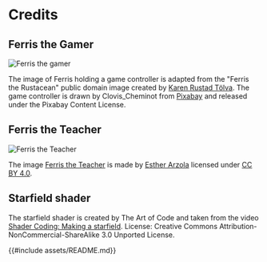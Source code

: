 # Credits

## Ferris the Gamer

![Ferris the gamer](images/ferris-gamer.png#small)

The image of Ferris holding a game controller is adapted from the "Ferris the
Rustacean" public domain image created by [Karen Rustad
Tölva](https://www.rustacean.net/). The game controller is drawn by
Clovis_Cheminot from
[Pixabay](https://pixabay.com/vectors/controller-video-game-flat-x-box-1486898/)
and released under the Pixabay Content License.

## Ferris the Teacher

![Ferris the Teacher](images/ferris-teacher-small.png#small)

The image [Ferris the
Teacher](https://www.behance.net/gallery/89117181/Ferris-the-professional) is made by [Esther Arzola](https://www.behance.net/estherarzola) licensed under [CC BY 4.0](https://creativecommons.org/licenses/by/4.0/deed.en).

## Starfield shader

The starfield shader is created by The Art of Code and taken from the video
[Shader Coding: Making a starfield](https://youtu.be/rvDo9LvfoVE).
License: Creative Commons Attribution-NonCommercial-ShareAlike 3.0 Unported License.

{{#include assets/README.md}}

